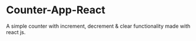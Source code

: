 # Counter-App-React
A simple counter with increment, decrement &amp; clear functionality made with react js.
